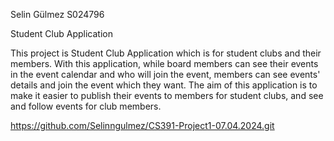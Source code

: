 Selin Gülmez S024796

Student Club Application

This project is Student Club Application which is for student clubs and their members. With this application, while board
members can see their events in the event calendar and who will join the event, members can see events'
details and join the event which they want. The aim of this application is to make it easier to publish their events to members for
student clubs, and see and follow events for club members.



https://github.com/Selinngulmez/CS391-Project1-07.04.2024.git